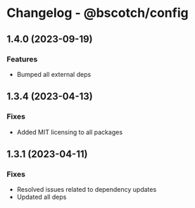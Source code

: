 # Changelog - @bscotch/config

## 1.4.0 (2023-09-19)

### Features

- Bumped all external deps

## 1.3.4 (2023-04-13)

### Fixes

- Added MIT licensing to all packages

## 1.3.1 (2023-04-11)

### Fixes

- Resolved issues related to dependency updates
- Updated all deps